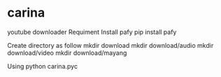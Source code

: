 # carina
youtube downloader
Requiment
Install pafy
pip install pafy

Create directory as follow
mkdir download
mkdir download/audio
mkdir download/video
mkdir download/mayang

Using
python carina.pyc
